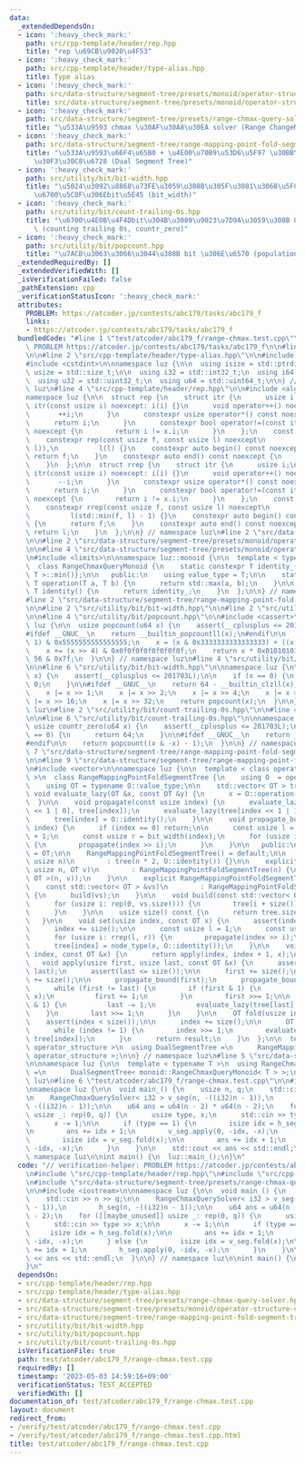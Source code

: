 ```yaml
---
data:
  _extendedDependsOn:
  - icon: ':heavy_check_mark:'
    path: src/cpp-template/header/rep.hpp
    title: "rep \u69CB\u9020\u4F53"
  - icon: ':heavy_check_mark:'
    path: src/cpp-template/header/type-alias.hpp
    title: Type alias
  - icon: ':heavy_check_mark:'
    path: src/data-structure/segment-tree/presets/monoid/operator-structure-chmax.hpp
    title: src/data-structure/segment-tree/presets/monoid/operator-structure-chmax.hpp
  - icon: ':heavy_check_mark:'
    path: src/data-structure/segment-tree/presets/range-chmax-query-solver.hpp
    title: "\u533A\u9593 chmax \u30AF\u30A8\u30EA solver (Range ChangeMax Query Solver)"
  - icon: ':heavy_check_mark:'
    path: src/data-structure/segment-tree/range-mapping-point-fold-segment-tree.hpp
    title: "\u533A\u9593\u66F4\u65B0 + \u4E00\u70B9\u53D6\u5F97 \u30BB\u30B0\u30E1\
      \u30F3\u30C8\u6728 (Dual Segment Tree)"
  - icon: ':heavy_check_mark:'
    path: src/utility/bit/bit-width.hpp
    title: "\u5024\u3092\u8868\u73FE\u3059\u308B\u305F\u3081\u306B\u5FC5\u8981\u306A\
      \u6700\u5C0F\u306Ebit\u5E45 (bit_width)"
  - icon: ':heavy_check_mark:'
    path: src/utility/bit/count-trailing-0s.hpp
    title: "\u6700\u4E0B\u4F4Dbit\u304B\u3089\u9023\u7D9A\u3059\u308B 0 \u306E\u6570\
      \ (counting trailing 0s, countr_zero)"
  - icon: ':heavy_check_mark:'
    path: src/utility/bit/popcount.hpp
    title: "\u7ACB\u3063\u3066\u3044\u308B bit \u306E\u6570 (population count, popcount)"
  _extendedRequiredBy: []
  _extendedVerifiedWith: []
  _isVerificationFailed: false
  _pathExtension: cpp
  _verificationStatusIcon: ':heavy_check_mark:'
  attributes:
    PROBLEM: https://atcoder.jp/contests/abc179/tasks/abc179_f
    links:
    - https://atcoder.jp/contests/abc179/tasks/abc179_f
  bundledCode: "#line 1 \"test/atcoder/abc179_f/range-chmax.test.cpp\"\n// verification-helper:\
    \ PROBLEM https://atcoder.jp/contests/abc179/tasks/abc179_f\n\n#line 2 \"src/cpp-template/header/rep.hpp\"\
    \n\n#line 2 \"src/cpp-template/header/type-alias.hpp\"\n\n#include <cstddef>\n\
    #include <cstdint>\n\nnamespace luz {\n\n  using isize = std::ptrdiff_t;\n  using\
    \ usize = std::size_t;\n\n  using i32 = std::int32_t;\n  using i64 = std::int64_t;\n\
    \  using u32 = std::uint32_t;\n  using u64 = std::uint64_t;\n\n} // namespace\
    \ luz\n#line 4 \"src/cpp-template/header/rep.hpp\"\n\n#include <algorithm>\n\n\
    namespace luz {\n\n  struct rep {\n    struct itr {\n      usize i;\n      constexpr\
    \ itr(const usize i) noexcept: i(i) {}\n      void operator++() noexcept {\n \
    \       ++i;\n      }\n      constexpr usize operator*() const noexcept {\n  \
    \      return i;\n      }\n      constexpr bool operator!=(const itr x) const\
    \ noexcept {\n        return i != x.i;\n      }\n    };\n    const itr f, l;\n\
    \    constexpr rep(const usize f, const usize l) noexcept\n        : f(std::min(f,\
    \ l)),\n          l(l) {}\n    constexpr auto begin() const noexcept {\n     \
    \ return f;\n    }\n    constexpr auto end() const noexcept {\n      return l;\n\
    \    }\n  };\n\n  struct rrep {\n    struct itr {\n      usize i;\n      constexpr\
    \ itr(const usize i) noexcept: i(i) {}\n      void operator++() noexcept {\n \
    \       --i;\n      }\n      constexpr usize operator*() const noexcept {\n  \
    \      return i;\n      }\n      constexpr bool operator!=(const itr x) const\
    \ noexcept {\n        return i != x.i;\n      }\n    };\n    const itr f, l;\n\
    \    constexpr rrep(const usize f, const usize l) noexcept\n        : f(l - 1),\n\
    \          l(std::min(f, l) - 1) {}\n    constexpr auto begin() const noexcept\
    \ {\n      return f;\n    }\n    constexpr auto end() const noexcept {\n     \
    \ return l;\n    }\n  };\n\n} // namespace luz\n#line 2 \"src/data-structure/segment-tree/presets/range-chmax-query-solver.hpp\"\
    \n\n#line 2 \"src/data-structure/segment-tree/presets/monoid/operator-structure-chmax.hpp\"\
    \n\n#line 4 \"src/data-structure/segment-tree/presets/monoid/operator-structure-chmax.hpp\"\
    \n#include <limits>\n\nnamespace luz::monoid {\n\n  template < typename T >\n\
    \  class RangeChmaxQueryMonoid {\n    static constexpr T identity_{std::numeric_limits<\
    \ T >::min()};\n\n   public:\n    using value_type = T;\n\n    static constexpr\
    \ T operation(T a, T b) {\n      return std::max(a, b);\n    }\n\n    static constexpr\
    \ T identity() {\n      return identity_;\n    }\n  };\n\n} // namespace luz::monoid\n\
    #line 2 \"src/data-structure/segment-tree/range-mapping-point-fold-segment-tree.hpp\"\
    \n\n#line 2 \"src/utility/bit/bit-width.hpp\"\n\n#line 2 \"src/utility/bit/popcount.hpp\"\
    \n\n#line 4 \"src/utility/bit/popcount.hpp\"\n\n#include <cassert>\n\nnamespace\
    \ luz {\n\n  usize popcount(u64 x) {\n    assert(__cplusplus <= 201703L);\n\n\
    #ifdef __GNUC__\n    return __builtin_popcountll(x);\n#endif\n\n    x -= (x >>\
    \ 1) & 0x5555555555555555;\n    x = (x & 0x3333333333333333) + ((x >> 2) & 0x3333333333333333);\n\
    \    x += (x >> 4) & 0x0f0f0f0f0f0f0f0f;\n    return x * 0x0101010101010101 >>\
    \ 56 & 0x7f;\n  }\n\n} // namespace luz\n#line 4 \"src/utility/bit/bit-width.hpp\"\
    \n\n#line 6 \"src/utility/bit/bit-width.hpp\"\n\nnamespace luz {\n\n  usize bit_width(u64\
    \ x) {\n    assert(__cplusplus <= 201703L);\n\n    if (x == 0) {\n      return\
    \ 0;\n    }\n\n#ifdef __GNUC__\n    return 64 - __builtin_clzll(x);\n#endif\n\n\
    \    x |= x >> 1;\n    x |= x >> 2;\n    x |= x >> 4;\n    x |= x >> 8;\n    x\
    \ |= x >> 16;\n    x |= x >> 32;\n    return popcount(x);\n  }\n\n} // namespace\
    \ luz\n#line 2 \"src/utility/bit/count-trailing-0s.hpp\"\n\n#line 4 \"src/utility/bit/count-trailing-0s.hpp\"\
    \n\n#line 6 \"src/utility/bit/count-trailing-0s.hpp\"\n\nnamespace luz {\n\n \
    \ usize countr_zero(u64 x) {\n    assert(__cplusplus <= 201703L);\n\n    if (x\
    \ == 0) {\n      return 64;\n    }\n\n#ifdef __GNUC__\n    return __builtin_ctzll(x);\n\
    #endif\n\n    return popcount((x & -x) - 1);\n  }\n\n} // namespace luz\n#line\
    \ 7 \"src/data-structure/segment-tree/range-mapping-point-fold-segment-tree.hpp\"\
    \n\n#line 9 \"src/data-structure/segment-tree/range-mapping-point-fold-segment-tree.hpp\"\
    \n#include <vector>\n\nnamespace luz {\n\n  template < class operator_structure\
    \ >\n  class RangeMappingPointFoldSegmentTree {\n    using O  = operator_structure;\n\
    \    using OT = typename O::value_type;\n\n    std::vector< OT > tree;\n\n   \
    \ void evaluate_lazy(OT &x, const OT &y) {\n      x = O::operation(x, y);\n  \
    \  }\n\n    void propagate(const usize index) {\n      evaluate_lazy(tree[index\
    \ << 1 | 0], tree[index]);\n      evaluate_lazy(tree[index << 1 | 1], tree[index]);\n\
    \      tree[index] = O::identity();\n    }\n\n    void propagate_bound(const usize\
    \ index) {\n      if (index == 0) return;\n\n      const usize l = countr_zero(index)\
    \ + 1;\n      const usize r = bit_width(index);\n      for (usize i: rrep(l, r))\
    \ {\n        propagate(index >> i);\n      }\n    }\n\n   public:\n    using value_type\
    \ = OT;\n\n    RangeMappingPointFoldSegmentTree() = default;\n\n    explicit RangeMappingPointFoldSegmentTree(const\
    \ usize n)\n        : tree(n * 2, O::identity()) {}\n\n    explicit RangeMappingPointFoldSegmentTree(const\
    \ usize n, OT v)\n        : RangeMappingPointFoldSegmentTree(n) {\n      build(std::vector<\
    \ OT >(n, v));\n    }\n\n    explicit RangeMappingPointFoldSegmentTree(\n    \
    \    const std::vector< OT > &vs)\n        : RangeMappingPointFoldSegmentTree(vs.size())\
    \ {\n      build(vs);\n    }\n\n    void build(const std::vector< OT > &vs) {\n\
    \      for (usize i: rep(0, vs.size())) {\n        tree[i + size()] = vs[i];\n\
    \      }\n    }\n\n    usize size() const {\n      return tree.size() / 2;\n \
    \   }\n\n    void set(usize index, const OT x) {\n      assert(index < size());\n\
    \      index += size();\n\n      const usize l = 1;\n      const usize r = bit_width(index);\n\
    \      for (usize i: rrep(l, r)) {\n        propagate(index >> i);\n      }\n\n\
    \      tree[index] = node_type(x, O::identity());\n    }\n\n    void apply(usize\
    \ index, const OT &x) {\n      return apply(index, index + 1, x);\n    }\n\n \
    \   void apply(usize first, usize last, const OT &x) {\n      assert(first <=\
    \ last);\n      assert(last <= size());\n\n      first += size();\n      last\
    \ += size();\n\n      propagate_bound(first);\n      propagate_bound(last);\n\n\
    \      while (first != last) {\n        if (first & 1) {\n          evaluate_lazy(tree[first],\
    \ x);\n          first += 1;\n        }\n        first >>= 1;\n\n        if (last\
    \ & 1) {\n          last -= 1;\n          evaluate_lazy(tree[last], x);\n    \
    \    }\n        last >>= 1;\n      }\n    }\n\n    OT fold(usize index) {\n  \
    \    assert(index < size());\n\n      index += size();\n\n      OT result = tree[index];\n\
    \      while (index != 1) {\n        index >>= 1;\n        evaluate_lazy(result,\
    \ tree[index]);\n      }\n      return result;\n    }\n  };\n\n  template < class\
    \ operator_structure >\n  using DualSegmentTree =\n      RangeMappingPointFoldSegmentTree<\
    \ operator_structure >;\n\n} // namespace luz\n#line 5 \"src/data-structure/segment-tree/presets/range-chmax-query-solver.hpp\"\
    \n\nnamespace luz {\n\n  template < typename T >\n  using RangeChmaxQuerySolver\
    \ =\n      DualSegmentTree< monoid::RangeChmaxQueryMonoid< T > >;\n\n} // namespace\
    \ luz\n#line 6 \"test/atcoder/abc179_f/range-chmax.test.cpp\"\n\n#include <iostream>\n\
    \nnamespace luz {\n\n  void main_() {\n    usize n, q;\n    std::cin >> n >> q;\n\
    \n    RangeChmaxQuerySolver< i32 > v_seg(n, -((i32)n - 1)),\n        h_seg(n,\
    \ -((i32)n - 1));\n\n    u64 ans = u64(n - 2) * u64(n - 2);\n    for ([[maybe_unused]]\
    \ usize _: rep(0, q)) {\n      usize type, x;\n      std::cin >> type >> x;\n\n\
    \      x -= 1;\n\n      if (type == 1) {\n        isize idx = h_seg.fold(x);\n\
    \n        ans += idx + 1;\n        v_seg.apply(0, -idx, -x);\n      } else {\n\
    \        isize idx = v_seg.fold(x);\n\n        ans += idx + 1;\n        h_seg.apply(0,\
    \ -idx, -x);\n      }\n    }\n\n    std::cout << ans << std::endl;\n  }\n\n} //\
    \ namespace luz\n\nint main() {\n  luz::main_();\n}\n"
  code: "// verification-helper: PROBLEM https://atcoder.jp/contests/abc179/tasks/abc179_f\n\
    \n#include \"src/cpp-template/header/rep.hpp\"\n#include \"src/cpp-template/header/type-alias.hpp\"\
    \n#include \"src/data-structure/segment-tree/presets/range-chmax-query-solver.hpp\"\
    \n\n#include <iostream>\n\nnamespace luz {\n\n  void main_() {\n    usize n, q;\n\
    \    std::cin >> n >> q;\n\n    RangeChmaxQuerySolver< i32 > v_seg(n, -((i32)n\
    \ - 1)),\n        h_seg(n, -((i32)n - 1));\n\n    u64 ans = u64(n - 2) * u64(n\
    \ - 2);\n    for ([[maybe_unused]] usize _: rep(0, q)) {\n      usize type, x;\n\
    \      std::cin >> type >> x;\n\n      x -= 1;\n\n      if (type == 1) {\n   \
    \     isize idx = h_seg.fold(x);\n\n        ans += idx + 1;\n        v_seg.apply(0,\
    \ -idx, -x);\n      } else {\n        isize idx = v_seg.fold(x);\n\n        ans\
    \ += idx + 1;\n        h_seg.apply(0, -idx, -x);\n      }\n    }\n\n    std::cout\
    \ << ans << std::endl;\n  }\n\n} // namespace luz\n\nint main() {\n  luz::main_();\n\
    }\n"
  dependsOn:
  - src/cpp-template/header/rep.hpp
  - src/cpp-template/header/type-alias.hpp
  - src/data-structure/segment-tree/presets/range-chmax-query-solver.hpp
  - src/data-structure/segment-tree/presets/monoid/operator-structure-chmax.hpp
  - src/data-structure/segment-tree/range-mapping-point-fold-segment-tree.hpp
  - src/utility/bit/bit-width.hpp
  - src/utility/bit/popcount.hpp
  - src/utility/bit/count-trailing-0s.hpp
  isVerificationFile: true
  path: test/atcoder/abc179_f/range-chmax.test.cpp
  requiredBy: []
  timestamp: '2023-05-03 14:59:16+09:00'
  verificationStatus: TEST_ACCEPTED
  verifiedWith: []
documentation_of: test/atcoder/abc179_f/range-chmax.test.cpp
layout: document
redirect_from:
- /verify/test/atcoder/abc179_f/range-chmax.test.cpp
- /verify/test/atcoder/abc179_f/range-chmax.test.cpp.html
title: test/atcoder/abc179_f/range-chmax.test.cpp
---
```

